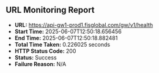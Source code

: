 ## URL Monitoring Report

- **URL:** https://api-gw1-prod1.fisglobal.com/gw/v1/health
- **Start Time:** 2025-06-07T12:50:18.656456
- **End Time:** 2025-06-07T12:50:18.882481
- **Total Time Taken:** 0.226025 seconds
- **HTTP Status Code:** 200
- **Status:** Success
- **Failure Reason:** N/A
